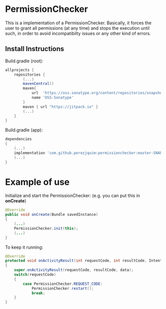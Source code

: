 # PermissionChecker

This is a implementation of a PermissionChecker. Basically, it forces the user to grant all permissions (at any time) and stops the execution until such, in order to avoid incompatibilty issues or any other kind of errors.

## Install Instructions

Build.gradle (root):
```gradle
allprojects {
	repositories {
		(...)
		mavenCentral()
		maven{
		    url  'https://oss.sonatype.org/content/repositories/snapshots/'
		    name 'OSS-Sonatype'
		}
		maven { url "https://jitpack.io" }
		(...)
	}
}
```

Build.gradle (app):
```gradle
dependencies
{
	(...)
	implementation 'com.github.perezjquim:permissionchecker:master-SNAPSHOT'
	(...)
}
```

# Example of use

Initialize and start the PermissionChecker:
(e.g. you can put this in **onCreate**)

```java
@Override
public void onCreate(Bundle savedInstance)
{
	(...)
	PermissionChecker.init(this);
	(...)
}
```

To keep it running:
```java
@Override
protected void onActivityResult(int requestCode, int resultCode, Intent data)
{
	super.onActivityResult(requestCode, resultCode, data);
	switch(requestCode)
	{
		case PermissionChecker.REQUEST_CODE:
			PermissionChecker.restart();
			break;
	}
}
```
